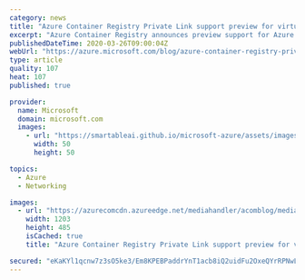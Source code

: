 ```yaml
---
category: news
title: "Azure Container Registry Private Link support preview for virtual networks"
excerpt: "Azure Container Registry announces preview support for Azure Private Link, a means to limit network traffic of resources within the Azure network.\r\n\r\nWith Private Link, the registry endpoints are assigned private IP addresses, routing traffic within a customer-defined virtual network. Private network"
publishedDateTime: 2020-03-26T09:00:04Z
webUrl: "https://azure.microsoft.com/blog/azure-container-registry-private-link-support-preview-for-virtual-networks/"
type: article
quality: 107
heat: 107
published: true

provider:
  name: Microsoft
  domain: microsoft.com
  images:
    - url: "https://smartableai.github.io/microsoft-azure/assets/images/organizations/microsoft.com-50x50.jpg"
      width: 50
      height: 50

topics:
  - Azure
  - Networking

images:
  - url: "https://azurecomcdn.azureedge.net/mediahandler/acomblog/media/Default/blog/0947861b-59ab-4b70-9986-14565a9521cf.png"
    width: 1203
    height: 485
    isCached: true
    title: "Azure Container Registry Private Link support preview for virtual networks"

secured: "eKaKYl1qcnw7z3sO5ke3/Em8KPEBPaddrYnT1acb8iQ2uidFu2OxeQYrRPNwLFfDebFivt7fnR/feD5bO4bSCLBGJvFTjYd/84py5x/L3wIysN81DjvqApqZNztwHpZWuVwS7dUKj4EYB+ZP3UQ48jBw+1SpEkTFIlmNpzCkYp0MphGEFjJyRtyUvVaHLG0YuY6aMoUPjls6vJyH/7sXA+Ki/W+XQ/GNNiljAs8GrpIX0lXwhp2zczPgzZNdDiN0z/oR4ygFY7jN6aMQj80I6eSCeDemYtkGqBLk29jsb33WZRbDJa/cYWL4Tjz/Vvc4jgW4bLivr5AKX907iExXiw==;R6KLR7KtVvcSyNHyWeYuUA=="
---
```


